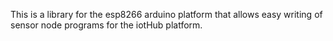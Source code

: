 

This is a library for the esp8266 arduino platform that allows easy writing of sensor node programs for the iotHub platform.
